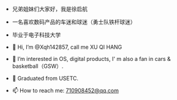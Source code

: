 - 兄弟姐妹们大家好，我是徐启航
- 一名喜欢数码产品的车迷和球迷（勇士队铁杆球迷）
- 毕业于电子科技大学

- 👋 Hi, I’m @Xqh142857, call me XU QI HANG
- 👀 I’m interested in OS, digital products, I' m also a fan in cars & basketball（GSW）.
- 💞️ Graduated from USETC.
- 📫 How to reach me:  710908452@qq.com
<!---
Xqh142857/Xqh142857 is a ✨ special ✨ repository because its `README.md` (this file) appears on your GitHub profile.
You can click the Preview link to take a look at your changes.
--->
